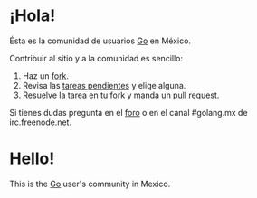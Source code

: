 # ¡Hola!

Ésta es la comunidad de usuarios [Go][1] en México.

Contribuir al sitio y a la comunidad es sencillo:

1. Haz un [fork][2].
2. Revisa las [tareas pendientes][3] y elige alguna.
3. Resuelve la tarea en tu fork y manda un [pull request][4].

Si tienes dudas pregunta en el [foro][5] o en el canal #golang.mx de
irc.freenode.net.

# Hello!

This is the [Go][1] user's community in Mexico.

[1]: http://golang.org
[2]: https://github.com/menteslibres/golang.mx
[3]: https://github.com/menteslibres/golang.mx/issues
[4]: https://help.github.com/articles/creating-a-pull-request
[5]: https://groups.google.com/forum/#!forum/golang-mx
